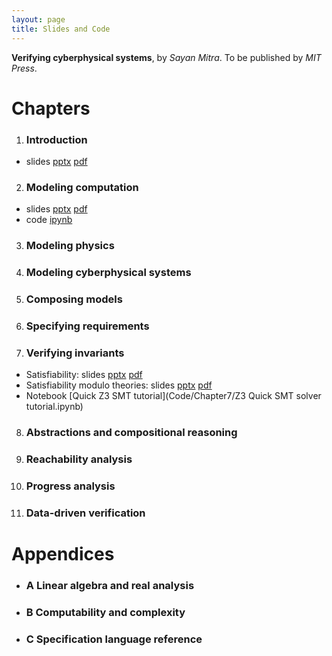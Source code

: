 ```yaml
---
layout: page
title: Slides and Code
---
```

**Verifying cyberphysical systems**, by _Sayan Mitra_. 
To be published by _MIT Press_. 

# Chapters

1. ### Introduction
  * slides [pptx](Slides/Introduction-cps.pptx) [pdf](Slides/Introduction-cps.pdf)

2. ### Modeling computation
  * slides [pptx](Slides/ModelingComputation.pptx) [pdf](Slides/ModelingComputation.pdf)
  * code [ipynb](https://gitlab.engr.illinois.edu/mitras/cps_bookcode/blob/master/Chapter%202/Notebook/Chapter2.ipynb)
<!--
 {2.1}Quick introduction to automata}{15}{section.2.1}
 {subsection}{\numberline {2.1.1}Example: JK flip flop}{15}{subsection.2.1.1}
 {subsection}{\numberline {2.1.2}Language for specifying automata}{15}{subsection.2.1.2}
 {2.2}Specifying automata}{17}{section.2.2}
 {subsection}{\numberline {2.2.1}State variables and valuations}{17}{subsection.2.2.1}
 {subsection}{\numberline {2.2.2}Predicates}{18}{subsection.2.2.2}
 {subsection}{\numberline {2.2.3}Transitions}{18}{subsection.2.2.3}
 {subsection}{\numberline {2.2.4}Automata}{19}{subsection.2.2.4}
 {2.3}Special automata classes}{20}{section.2.3}
 {subsection}{\numberline {2.3.1}Finite and discrete automata}{20}{subsection.2.3.1}
 {subsection}{\numberline {2.3.2}Nondeterminism}{20}{subsection.2.3.2}
 {subsection}{\numberline {2.3.3}Discrete sequences and sampled time}{20}{subsection.2.3.3}
 {2.4}Semantics: Executions, reachable states, and invariants}{21}{section.2.4}
 {2.5}Example: Dijkstra's token ring algorithm}{21}{section.2.5}
 {paragraph}{Multiple transition definitions for the same action}{22}{section*.21}
 {subsection}{\numberline {2.5.1}Legal states and invariants}{23}{subsection.2.5.1}
 {subsection}{\numberline {2.5.2}Asynchronous and synchronous models}{23}{subsection.2.5.2}
 {2.6}Example: Reasoning about impossibility}{24}{section.2.6}
 {2.7}Problems}{25}{section.2.7}
 -->
3. ### Modeling physics
<!--
 {paragraph}{Overview}{27}{section*.22}
 {3.1}Quick introduction to differential equations\/}{27}{section.3.1}
 {subsection}{\numberline {3.1.1}Example: Vehicle speed control}{27}{subsection.3.1.1}
 {subsection}{\numberline {3.1.2}Language for specifying differential equations}{27}{subsection.3.1.2}
 {3.2}Specifying ordinary differential equations\/}{29}{section.3.2}
 {subsection}{\numberline {3.2.1}State variables and valuations}{29}{subsection.3.2.1}
 {subsection}{\numberline {3.2.2}Dense time and trajectories}{29}{subsection.3.2.2}
 {subsection}{\numberline {3.2.3}Trajectories as solutions}{30}{subsection.3.2.3}
 {3.3}Special classes of ODEs}{33}{section.3.3}
 {subsection}{\numberline {3.3.1}Time-invariant and autonomous systems}{33}{subsection.3.3.1}
 {subsection}{\numberline {3.3.2}Linear systems}{33}{subsection.3.3.2}
 {3.4}Semantics: Reachable states, invariants, and stability}{34}{section.3.4}
 {subsection}{\numberline {3.4.1}Example: Pendulum}{35}{subsection.3.4.1}
 {3.5}Lyapunov's direct method for proving stability}{36}{section.3.5}
 {subsection}{\numberline {3.5.1}Stability of linear dynamical systems}{37}{subsection.3.5.1}
 {3.6}Differential equations as automata}{38}{section.3.6}
 {3.7}Example: Simple economy}{38}{section.3.7}
 {3.8}Numerical simulations for ordinary differential equations}{40}{section.3.8}
 {3.9}Closing the loop and control synthesis}{41}{section.3.9}
 {subsection}{\numberline {3.9.1}PID controller}{43}{subsection.3.9.1}
 {paragraph}{Summary and outlook.}{44}{section*.23}
 {3.10}Problems}{44}{section.3.10}
 -->
4. ### Modeling cyberphysical systems
<!--
 {paragraph}{Overview}{47}{section*.24}
 {4.1}Quick introduction to hybrid automata}{47}{section.4.1}
 {subsection}{\numberline {4.1.1}Example: Rimless wheel}{47}{subsection.4.1.1}
 {subsection}{\numberline {4.1.2}Language for specifying hybrid systems}{48}{subsection.4.1.2}
 {4.2}Specifying hybrid automata}{50}{section.4.2}
 {subsection}{\numberline {4.2.1}State variables and transitions}{50}{subsection.4.2.1}
 {subsection}{\numberline {4.2.2}Trajectories and closures}{50}{subsection.4.2.2}
 {subsection}{\numberline {4.2.3}Hybrid automata}{52}{subsection.4.2.3}
 {4.3}Special classes of hybrid automata}{53}{section.4.3}
 {subsection}{\numberline {4.3.1}Deterministic hybrid automata}{53}{subsection.4.3.1}
 {subsection}{\numberline {4.3.2}Switched systems}{53}{subsection.4.3.2}
 {subsection}{\numberline {4.3.3}Linear hybrid automata}{54}{subsection.4.3.3}
 {subsection}{\numberline {4.3.4}Rectangular hybrid automata}{56}{subsection.4.3.4}
 {subsection}{\numberline {4.3.5}Timed automata}{56}{subsection.4.3.5}
 {4.4}Semantics: Hybrid executions}{56}{section.4.4}
 {subsection}{\numberline {4.4.1}Numerical simulation of hybrid executions}{58}{subsection.4.4.1}
 {subsection}{\numberline {4.4.2}Reachable states, invariants, stability}{59}{subsection.4.4.2}
 {subsection}{\numberline {4.4.3}Time-abstract semantics}{60}{subsection.4.4.3}
 {subsection}{\numberline {4.4.4}Execution zoo}{62}{subsection.4.4.4}
 {4.5}Example: Spacecraft docking}{62}{section.4.5}
 {4.6}Example: Small aircraft traffic management system}{63}{section.4.6}
 {4.7}Problems}{65}{section.4.7}
 -->
5. ### Composing models
<!-- 
 {paragraph}{Overview}{69}{section*.26}
 {5.1}Composing automata}{69}{section.5.1}
 {5.2}Composing Input/Output automata}{70}{section.5.2}
 {subsection}{\numberline {5.2.1}Input/Output automata}{70}{subsection.5.2.1}
 {subsection}{\numberline {5.2.2}Compatibility and composition of Input/Output automata}{70}{subsection.5.2.2}
 {5.3}Example: Channels, logical clocks, and distributed systems}{71}{section.5.3}
 {subsection}{\numberline {5.3.1}FIFO channels}{71}{subsection.5.3.1}
 {subsection}{\numberline {5.3.2}Logical time in distributed systems: Lamport clocks}{72}{subsection.5.3.2}
 {subsection}{\numberline {5.3.3}Composed system: Network of processes communicating over channels}{74}{subsection.5.3.3}
 {paragraph}{Behaviors of the composed system}{75}{section*.27}
 {subsection}{\numberline {5.3.4}Traces and projections}{75}{subsection.5.3.4}
 {5.4}Composing Hybrid Input/Output Automata}{77}{section.5.4}
 {subsection}{\numberline {5.4.1}Hybrid Input/Output Automata}{77}{subsection.5.4.1}
 {subsection}{\numberline {5.4.2}Compatibility and composition of hybrid input/output automata}{78}{subsection.5.4.2}
 {5.5}Example: Timed channels}{79}{section.5.5}
 {5.6}Example: Pulse generator and oscillator}{80}{section.5.6}
 {5.7}Traces, untiming, and properties of compositions}{81}{section.5.7}
 {5.8}Example: Emergency braking on highways}{83}{section.5.8}
 {5.9}Problems}{85}{section.5.9}
 -->
6. ### Specifying requirements
<!-- 
 {paragraph}{Overview}{87}{section*.28}
 {6.1}Requirements analysis}{87}{section.6.1}
 {6.2}Safety standards}{88}{section.6.2}
 {subsection}{\numberline {6.2.1}DO-178C}{88}{subsection.6.2.1}
 {subsection}{\numberline {6.2.2}ISO 26262}{89}{subsection.6.2.2}
 {subsection}{\numberline {6.2.3}Beyond safety standards and requirements}{91}{subsection.6.2.3}
 {6.3}Formal requirements, verification, and monitoring}{91}{section.6.3}
 {paragraph}{Runtime verification or monitoring}{92}{section*.29}
 {subsection}{\numberline {6.3.1}Invariants and safety requirements}{92}{subsection.6.3.1}
 {subsection}{\numberline {6.3.2}Progress requirements}{94}{subsection.6.3.2}
 {6.4}Linear temporal logic}{95}{section.6.4}
 {subsection}{\numberline {6.4.1}Background definitions}{96}{subsection.6.4.1}
 {paragraph}{Atomic propositions}{96}{section*.30}
 {paragraph}{Automaton with state labels}{96}{section*.31}
 {subsection}{\numberline {6.4.2}LTL syntax}{97}{subsection.6.4.2}
 {subsection}{\numberline {6.4.3}LTL semantics}{97}{subsection.6.4.3}
 {paragraph}{Semantics of LTL for discrete and hybrid automata}{99}{section*.32}
 {6.5}Computation tree logic (CTL)}{100}{section.6.5}
 {subsection}{\numberline {6.5.1}CTL syntax}{100}{subsection.6.5.1}
 {subsection}{\numberline {6.5.2}CTL semantics}{100}{subsection.6.5.2}
 {subsection}{\numberline {6.5.3}Expressiveness of LTL and CTL}{101}{subsection.6.5.3}
 {6.6}Further reading}{102}{section.6.6}
 {subsection}{\numberline {6.6.1}Temporal logic model checking}{102}{subsection.6.6.1}
 {subsection}{\numberline {6.6.2}Planning and synthesis with temporal logics}{102}{subsection.6.6.2}
 {subsection}{\numberline {6.6.3}Dense time, signal, and stochastic temporal logics}{103}{subsection.6.6.3}
 {6.7}Problems}{104}{section.6.7}
 -->
7. ### Verifying invariants
  * Satisfiability: slides [pptx](Slides/sat-smt.pptx) [pdf](Slides/sat-smt.pdf)
  * Satisfiability modulo theories: slides [pptx](Slides/smt.pptx) [pdf](Slides/smt.pdf)
  * Notebook [Quick Z3 SMT tutorial](Code/Chapter7/Z3 Quick SMT solver tutorial.ipynb)

<!-- 
 {7.1}Quick introduction to proving invariants}{105}{section.7.1}
 {paragraph}{Floyd-Hoare logic}{107}{section*.34}
 {7.2}Reasoning with inductive invariants}{107}{section.7.2}
 {subsection}{\numberline {7.2.1}Invariance and composition}{109}{subsection.7.2.1}
 {7.3}Proving mutual exclusion in Fischer's algorithm}{109}{section.7.3}
 {subsection}{\numberline {7.3.1}Example: Fischer's mutual exclusion}{109}{subsection.7.3.1}
 {subsection}{\numberline {7.3.2}Analysis of Fischer's mutual exclusion}{111}{subsection.7.3.2}
 {7.4}Proving inductive invariants without solving ODEs}{115}{section.7.4}
 {subsection}{\numberline {7.4.1}Example: checking subtangential conditions}{116}{subsection.7.4.1}
 {subsection}{\numberline {7.4.2}Barrier certificates}{117}{subsection.7.4.2}
 {7.5}Satisfiability and satisfiability modulo theories}{118}{section.7.5}
 {subsection}{\numberline {7.5.1}SAT}{118}{subsection.7.5.1}
 {subsection}{\numberline {7.5.2}SMT}{119}{subsection.7.5.2}
 {subsection}{\numberline {7.5.3}Modeling for SAT and SMT}{121}{subsection.7.5.3}
 {7.6}Further reading}{122}{section.7.6}
 {subsection}{\numberline {7.6.1}Finding and learning invariants}{122}{subsection.7.6.1}
 {paragraph}{Invariant generation with templates}{123}{section*.35}
 {paragraph}{Learning invariants by using execution data}{123}{section*.36}
 {7.7}Problems}{123}{section.7.7}
 -->
8. ### Abstractions and compositional reasoning
<!--
 {8.1}Quick introduction to abstractions: Timing abstraction}{125}{section.8.1}
 {8.2}Abstraction definitions}{128}{section.8.2}
 {8.3}Proving abstractions: Simulation relations}{129}{section.8.3}
 {8.4}Bisimulations and time-abstract bisimulations}{132}{section.8.4}
 {subsection}{\numberline {8.4.1}Untiming and bisimulations}{132}{subsection.8.4.1}
 {subsection}{\numberline {8.4.2}Example: Simulation and trace inclusion}{133}{subsection.8.4.2}
 {subsection}{\numberline {8.4.3}Backward simulations}{134}{subsection.8.4.3}
 {8.5}Hybridization}{135}{section.8.5}
 {8.6}Substituting with abstractions}{135}{section.8.6}
 {8.7}CEGAR}{137}{section.8.7}
 {subsection}{\numberline {8.7.1}Designing a CEGAR-based CPS verification system}{139}{subsection.8.7.1}
 {paragraph}{Space of abstractions}{139}{section*.38}
 {paragraph}{Model checker}{139}{section*.39}
 {paragraph}{Counterexample validation}{140}{section*.40}
 {paragraph}{Refinement strategy}{141}{section*.41}
 {8.8}Problems}{141}{section.8.8}
 -->
9. ### Reachability analysis 
<!--
 {9.1}Quick introduction to reachability analysis}{143}{section.9.1}
 {9.2}Finite automata}{144}{section.9.2}
 {subsection}{\numberline {9.2.1}Finite state reachability}{144}{subsection.9.2.1}
 {9.3}Timed automata}{146}{section.9.3}
 {subsection}{\numberline {9.3.1}Syntax for timed automata}{146}{subsection.9.3.1}
 {subsection}{\numberline {9.3.2}Example: Timed light switch}{148}{subsection.9.3.2}
 {subsection}{\numberline {9.3.3}Clock equivalence relation on states}{148}{subsection.9.3.3}
 {subsection}{\numberline {9.3.4}Control state reachability and region automata}{151}{subsection.9.3.4}
 {9.4}Integral timed automata to rectangular hybrid automata}{154}{section.9.4}
 {subsection}{\numberline {9.4.1}Rational timed automata}{154}{subsection.9.4.1}
 {subsection}{\numberline {9.4.2}Multi-rate automata}{154}{subsection.9.4.2}
 {subsection}{\numberline {9.4.3}Rectangular hybrid automata}{155}{subsection.9.4.3}
 {9.5}Undecidability of CSR for rectangular hybrid automata}{155}{section.9.5}
 {subsection}{\numberline {9.5.1}Two counter machines}{156}{subsection.9.5.1}
 {subsection}{\numberline {9.5.2}Reduction of CSR of RHA to Halting problem of 2CM}{157}{subsection.9.5.2}
 {subsection}{\numberline {9.5.3}Rectangular initialized hybrid automata}{159}{subsection.9.5.3}
 {9.6}Relaxing the verification problem}{161}{section.9.6}
 {subsection}{\numberline {9.6.1}Bounded reachability analysis}{161}{subsection.9.6.1}
 {9.7}Data structures for reachability analysis}{163}{section.9.7}
 {subsection}{\numberline {9.7.1}Rectangles}{163}{subsection.9.7.1}
 {paragraph}{Representing rectangular hybrid automata with rectangles}{164}{section*.45}
 {paragraph}{Reachability analysis with rectangles}{164}{section*.46}
 {subsection}{\numberline {9.7.2}Polytopes}{166}{subsection.9.7.2}
 {paragraph}{Linear hybrid automata}{167}{section*.47}
 {paragraph}{Polytope operations}{167}{section*.48}
 {subsection}{\numberline {9.7.3}Zonotopes}{169}{subsection.9.7.3}
 {paragraph}{Zonotopic operations}{170}{section*.49}
 {subsection}{\numberline {9.7.4}Ellipsoids}{170}{subsection.9.7.4}
 {paragraph}{Ellipsoidal operations}{170}{section*.50}
 {paragraph}{Summary}{171}{section*.51}
 {9.8}Problems}{171}{section.9.8}
 -->
10. ### Progress analysis
 <!-- 
 {paragraph}{Overview}{173}{section*.52}
 {10.1}Quick introduction to progress}{173}{section.10.1}
 {10.2}Termination of discrete-time automata}{174}{section.10.2}
 {subsection}{\numberline {10.2.1}Termination with well-founded relations}{174}{subsection.10.2.1}
 {subsection}{\numberline {10.2.2}Example: UpDown counter}{176}{subsection.10.2.2}
 {subsection}{\numberline {10.2.3}Termination with disjunctive well-founded relations}{176}{subsection.10.2.3}
 {subsection}{\numberline {10.2.4}Example: UpDown revisited}{178}{subsection.10.2.4}
 {10.3}Self-stabilization}{178}{section.10.3}
 {subsection}{\numberline {10.3.1}Example: Distributed minimal spanning tree}{179}{subsection.10.3.1}
 {subsection}{\numberline {10.3.2}Stabilization analysis of ${\operatorname {\mathsf {MST}}}$}{180}{subsection.10.3.2}
 {10.4}Convergence and stability without metrics}{182}{section.10.4}
 {subsection}{\numberline {10.4.1}Convergence for finite state systems}{182}{subsection.10.4.1}
 {10.5}Stability proofs for dynamical systems}{184}{section.10.5}
 {10.6}Stability of hybrid automata}{185}{section.10.6}
 {subsection}{\numberline {10.6.1}Common Lyapunov functions}{186}{subsection.10.6.1}
 {subsection}{\numberline {10.6.2}Multiple Lyapunov functions}{187}{subsection.10.6.2}
 {subsection}{\numberline {10.6.3}Stability under slow switching: average dwell time}{188}{subsection.10.6.3}
 {10.7}Problems}{190}{section.10.7}
 -->
11. ### Data-driven verification
<!-- 
 {11.1}Quick introduction to data-driven safety verification}{191}{section.11.1}
 {subsection}{\numberline {11.1.1}Discrepancy functions}{192}{subsection.11.1.1}
 {subsection}{\numberline {11.1.2}${\bf {\operatorname {\mathsf {BasicSimReach}}}}$ Algorithm}{193}{subsection.11.1.2}
 {subsection}{\numberline {11.1.3}Example: Moore-Greitzer jet engine}{195}{subsection.11.1.3}
 {11.2}Computing discrepancy}{195}{section.11.2}
 {subsection}{\numberline {11.2.1}Linear dynamical systems}{196}{subsection.11.2.1}
 {subsection}{\numberline {11.2.2}Example:}{196}{subsection.11.2.2}
 {subsection}{\numberline {11.2.3}Nonlinear dynamical systems: Optimization-based approaches}{196}{subsection.11.2.3}
 {subsection}{\numberline {11.2.4}Nonlinear models: Local discrepancy}{197}{subsection.11.2.4}
 {paragraph}{From locally optimal discrepancy to precise reachsets}{198}{section*.54}
 {11.3}Hybrid system verification}{199}{section.11.3}
 {subsection}{\numberline {11.3.1}C2E2 verification tool}{200}{subsection.11.3.1}
 {subsection}{\numberline {11.3.2}Example: Reachability analysis for ${\operatorname {\mathsf {PulseGen}}}\delimiter "026B30D {\operatorname {\mathsf {Oscillator}}}$ with C2E2}{201}{subsection.11.3.2}
 {11.4}Example: Powertrain control system}{201}{section.11.4}
 {11.5}Verifying cyber-physical systems with incomplete models}{202}{section.11.5}
 {subsection}{\numberline {11.5.1}Hybrid automata with black-box modules}{204}{subsection.11.5.1}
 {subsection}{\numberline {11.5.2}Learning discrepancy from simulations}{205}{subsection.11.5.2}
 {subsection}{\numberline {11.5.3}DryVR verification tool}{207}{subsection.11.5.3}
 {11.6}Example: Analyzing risk in automatic emergency braking systems}{208}{section.11.6}
 {11.7}Example: Autonomous spacecraft rendezvous}{209}{section.11.7}
 {11.8}Further reading}{213}{section.11.8}
 {paragraph}{Software tools}{213}{section*.57}
 {paragraph}{Applications}{214}{section*.58}
 {paragraph}{Falsification}{214}{section*.59}
 {subsection}{\numberline {11.8.1}Statistical model checking}{214}{subsection.11.8.1}
 {subsection}{\numberline {11.8.2}Machine learning for CPS verification}{215}{subsection.11.8.2}
 {subsection}{\numberline {11.8.3}Verification for ML}{215}{subsection.11.8.3}
 {11.9}Problems}{215}{section.11.9}
 -->
# Appendices
  * ### A Linear algebra and real analysis
  * ### B Computability and complexity
  * ### C Specification language reference